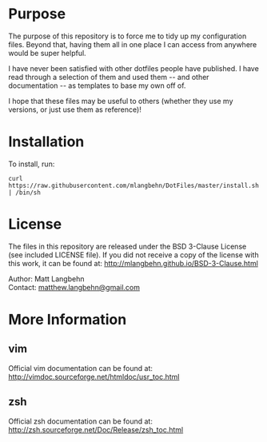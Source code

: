 Purpose
====================

The purpose of this repository is to force me to tidy up my configuration files. Beyond that, having them all in one place I can access from anywhere would be super helpful.

I have never been satisfied with other dotfiles people have published. I have read through a selection of them and used them -- and other documentation -- as templates to base my own off of.

I hope that these files may be useful to others (whether they use my versions, or just use them as reference)!

Installation
====================

To install, run:
```
curl https://raw.githubusercontent.com/mlangbehn/DotFiles/master/install.sh | /bin/sh
```

License
====================

The files in this repository are released under the BSD 3-Clause License (see included LICENSE file). If you did not receive a copy of the license with this work, it can be found at: http://mlangbehn.github.io/BSD-3-Clause.html

Author: Matt Langbehn  
Contact: matthew.langbehn@gmail.com

More Information
====================

## vim
Official vim documentation can be found at:  
http://vimdoc.sourceforge.net/htmldoc/usr_toc.html

## zsh
Official zsh documentation can be found at:  
http://zsh.sourceforge.net/Doc/Release/zsh_toc.html
